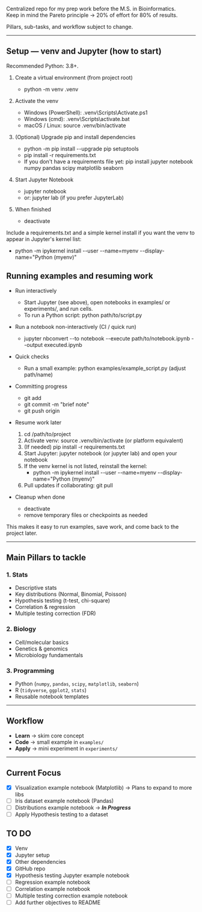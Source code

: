 Centralized repo for my prep work before the M.S. in Bioinformatics.  
Keep in mind the Pareto principle → 20% of effort for 80% of results.

Pillars, sub-tasks, and workflow subject to change.

---

## Setup — venv and Jupyter (how to start)

Recommended Python: 3.8+.

1. Create a virtual environment (from project root)
    - python -m venv .venv

2. Activate the venv
    - Windows (PowerShell): .venv\Scripts\Activate.ps1
    - Windows (cmd): .venv\Scripts\activate.bat
    - macOS / Linux: source .venv/bin/activate

3. (Optional) Upgrade pip and install dependencies
    - python -m pip install --upgrade pip setuptools
    - pip install -r requirements.txt
    - If you don't have a requirements file yet: pip install jupyter notebook numpy pandas scipy matplotlib seaborn

4. Start Jupyter Notebook
    - jupyter notebook
    - or: jupyter lab (if you prefer JupyterLab)

5. When finished
    - deactivate

Include a requirements.txt and a simple kernel install if you want the venv to appear in Jupyter's kernel list:
- python -m ipykernel install --user --name=myenv --display-name="Python (myenv)"

## Running examples and resuming work

- Run interactively
  - Start Jupyter (see above), open notebooks in examples/ or experiments/, and run cells.
  - To run a Python script: python path/to/script.py

- Run a notebook non-interactively (CI / quick run)
  - jupyter nbconvert --to notebook --execute path/to/notebook.ipynb --output executed.ipynb

- Quick checks
  - Run a small example: python examples/example_script.py (adjust path/name)

- Committing progress
  - git add <files>
  - git commit -m "brief note"
  - git push origin <branch>

- Resume work later
  1. cd /path/to/project
  2. Activate venv: source .venv/bin/activate (or platform equivalent)
  3. (If needed) pip install -r requirements.txt
  4. Start Jupyter: jupyter notebook (or jupyter lab) and open your notebook
  5. If the venv kernel is not listed, reinstall the kernel:
     - python -m ipykernel install --user --name=myenv --display-name="Python (myenv)"
  6. Pull updates if collaborating: git pull

- Cleanup when done
  - deactivate
  - remove temporary files or checkpoints as needed

This makes it easy to run examples, save work, and come back to the project later.

---

## Main Pillars to tackle

### 1. Stats 
- Descriptive stats 
- Key distributions (Normal, Binomial, Poisson)
- Hypothesis testing (t-test, chi-square)
- Correlation & regression
- Multiple testing correction (FDR)

### 2. Biology
- Cell/molecular basics
- Genetics & genomics
- Microbiology fundamentals

### 3. Programming
- Python (`numpy`, `pandas`, `scipy`, `matplotlib`, `seaborn`)
- R (`tidyverse`, `ggplot2`, `stats`)
- Reusable notebook templates

---

## Workflow
- **Learn** → skim core concept  
- **Code** → small example in `examples/`  
- **Apply** → mini experiment in `experiments/`  

---

## Current Focus
- [x] Visualization example notebook (Matplotlib) -> Plans to expand to more libs
- [ ] Iris dataset example notebook (Pandas)
- [ ] Distributions example notebook -> _**In Progress**_
- [ ] Apply Hypothesis testing to a dataset

## TO DO
- [x] Venv
- [x] Jupyter setup
- [x] Other dependencies
- [x] GitHub repo
- [x] Hypothesis testing Jupyter example notebook 
- [ ] Regression example notebook
- [ ] Correlation example notebook
- [ ] Multiple testing correction example notebook
- [ ] Add further objectives to README

